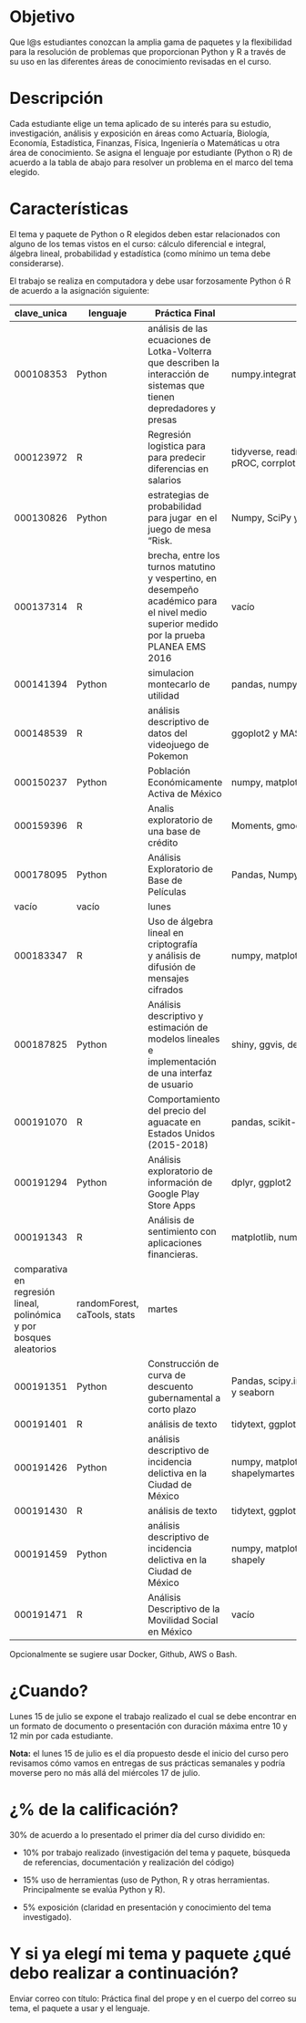 # Objetivo

Que l@s estudiantes conozcan la amplia gama de paquetes y la flexibilidad para la resolución de problemas que proporcionan Python y R a través de su uso en las diferentes áreas de conocimiento revisadas en el curso.

# Descripción

Cada estudiante elige un tema aplicado de su interés para su estudio, investigación, análisis y exposición en áreas como Actuaría, Biología, Economía, Estadística, Finanzas, Física, Ingeniería o Matemáticas u otra área de conocimiento. Se asigna el lenguaje por estudiante (Python o R) de acuerdo a la tabla de abajo para resolver un problema en el marco del tema elegido.

# Características

El tema y paquete de Python o R elegidos deben estar relacionados con alguno de los temas vistos en el curso: cálculo diferencial e integral, álgebra lineal, probabilidad y estadística (como mínimo un tema debe considerarse).

El trabajo se realiza en computadora y debe usar forzosamente Python ó R de acuerdo a la asignación siguiente:

|clave_unica|lenguaje| Práctica Final|Paquetes|Día|
|-----------|--------|---------------|--------|----|
|000108353|Python|análisis de las ecuaciones de Lotka-Volterra que describen la interacción de sistemas que tienen depredadores y presas|numpy.integrate, matplotlib, sympy|lunes|
|000123972|R|Regresión logistica para para predecir diferencias en salarios|tidyverse, readr, e1071, kernlab, ROCR, pROC, corrplot|martes|
|000130826|Python|estrategias de probabilidad para jugar  en el juego de mesa “Risk.| Numpy, SciPy y math|lunes|
|000137314|R| brecha, entre los turnos matutino y vespertino, en desempeño académico para el nivel medio superior medido por la prueba PLANEA EMS 2016|vacío|martes|
|000141394|Python|simulacion montecarlo de utilidad|pandas, numpy, random|martes|
|000148539|R|análisis descriptivo de datos del videojuego de Pokemon|ggoplot2 y MASS|lunes|
|000150237|Python|Población Económicamente Activa de México|numpy, matplotlib.pyplot , scipy.interpolate|martes|
|000159396|R|Analis exploratorio de una base de crédito|Moments, gmodels, vcd y mixtools|martes|
|000178095|Python|Análisis Exploratorio de Base de Películas|Pandas, Numpy, Seaborn, Matplotlib
vacío|vacío|lunes|
|000183347|R|Uso de álgebra lineal en criptografía y análisis de difusión de mensajes cifrados|numpy, matplotlib y pandas.|martes|
|000187825|Python|Análisis descriptivo y estimación de modelos lineales e implementación de una interfaz de usuario|shiny, ggvis, devtools, tidyverse|martes|
|000191070|R|Comportamiento del precio del aguacate en Estados Unidos (2015-2018)|pandas, scikit-learn, seaborn|lunes|
|000191294|Python|Análisis exploratorio de información de Google Play Store Apps|dplyr, ggplot2|lunes|
|000191343|R|Análisis de sentimiento con aplicaciones financieras.|matplotlib, numpy, sqlite3, pandas, re
comparativa en regresión lineal, polinómica y por bosques aleatorios|randomForest, caTools, stats|martes|
|000191351|Python|Construcción de curva de descuento gubernamental a corto plazo|Pandas, scipy.interpolate, numpy, matplotlib y seaborn|martes|
|000191401|R|análisis de texto|tidytext, ggplot, dplyr y gutenbergr|lunes|
|000191426|Python|análisis descriptivo de incidencia delictiva en la Ciudad de México|numpy, matplotlib, pandas, geopandas y shapelymartes|
|000191430|R|análisis de texto|tidytext, ggplot, dplyr y gutenbergr|martes|
|000191459|Python|análisis descriptivo de incidencia delictiva en la Ciudad de México|numpy, matplotlib, pandas, geopandas y shapely|lunes|
|000191471|R|Análisis Descriptivo de la Movilidad Social en México|vacío|lunes|

Opcionalmente se sugiere usar Docker, Github, AWS o Bash.

# ¿Cuando?

Lunes 15 de julio se expone el trabajo realizado el cual se debe encontrar en un formato de documento o presentación con duración máxima entre 10 y 12 min por cada estudiante.

**Nota:** el lunes 15 de julio es el día propuesto desde el inicio del curso pero revisamos cómo vamos en entregas de sus prácticas semanales y podría moverse pero no más allá del miércoles 17 de julio.

# ¿% de la calificación?

30% de acuerdo a lo presentado el primer día del curso dividido en:

* 10% por trabajo realizado (investigación del tema y paquete, búsqueda de referencias, documentación y realización del código)

* 15% uso de herramientas (uso de Python, R y otras herramientas. Principalmente se evalúa Python y R).

* 5% exposición (claridad en presentación y conocimiento del tema investigado). 


# Y si ya elegí mi tema y paquete ¿qué debo realizar a continuación?

Enviar correo con título: Práctica final del prope y en el cuerpo del correo su tema, el paquete a usar y el lenguaje.

